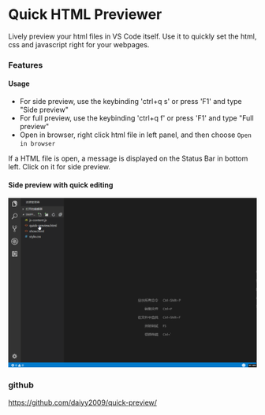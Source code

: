 # Quick HTML Previewer
Lively preview your html files in VS Code itself. Use it to quickly set the html, css and javascript right for your webpages.
### Features
#### Usage
* For side preview, use the keybinding 'ctrl+q s' or press 'F1' and type "Side preview"
* For full preview, use the keybinding 'ctrl+q f' or press 'F1' and type "Full preview"
* Open in browser, right click html file in left panel, and then choose ```Open in browser```

If a HTML file is open, a message is displayed on the Status Bar in bottom left. Click on it for side preview.
#### Side preview with quick editing
![IDE](resources/images/preview.gif)

### github
https://github.com/daiyy2009/quick-preview/

